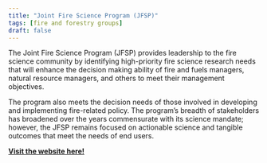 ```yaml
---
title: "Joint Fire Science Program (JFSP)"
tags: [fire and forestry groups]
draft: false
---
```


The Joint Fire Science Program (JFSP) provides leadership to the fire science community by identifying high-priority fire science research needs that will enhance the decision making ability of fire and fuels managers, natural resource managers, and others to meet their management objectives.

The program also meets the decision needs of those involved in developing and implementing fire-related policy. The program’s breadth of stakeholders has broadened over the years commensurate with its science mandate; however, the JFSP remains focused on actionable science and tangible outcomes that meet the needs of end users.

[**Visit the website here!**](https://www.firescience.gov/ords/prd/jf_jfsp/jf_jfsp/r/jfspublic/home)

